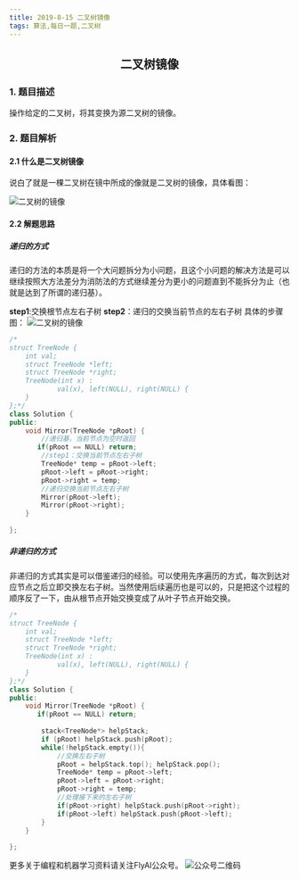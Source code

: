 ```yaml
---
title: 2019-8-15 二叉树镜像
tags: 算法,每日一题,二叉树
---
```


## <center>二叉树镜像</center>

### 1. 题目描述
操作给定的二叉树，将其变换为源二叉树的镜像。

### 2. 题目解析

#### 2.1 什么是二叉树镜像

说白了就是一棵二叉树在镜中所成的像就是二叉树的镜像，具体看图：

![二叉树的镜像](http://pwfic6399.bkt.clouddn.com/wechat/daily_topic/8_15/%E4%BA%8C%E5%8F%89%E6%A0%91%E7%9A%84%E9%95%9C%E5%83%8F.jpg?imageView2/0/q/75|watermark/2/text/d3NoYW93/font/YXJpYWw=/fontsize/400/fill/I0NBQkFDQQ==/dissolve/73/gravity/SouthEast/dx/10/dy/10|imageslim)

#### 2.2 解题思路

##### **递归的方式**
递归的方法的本质是将一个大问题拆分为小问题，且这个小问题的解决方法是可以继续按照大方法差分为消防法的方式继续差分为更小的问题直到不能拆分为止（也就是达到了所谓的递归基）。

**step1**:交换根节点左右子树
**step2**：递归的交换当前节点的左右子树
具体的步骤图：
![二叉树的镜像](http://pwfic6399.bkt.clouddn.com/wechat/daily_topic/8_15/%E4%BA%8C%E5%8F%89%E6%A0%91%E7%9A%84%E9%95%9C%E5%83%8F%E9%80%92%E5%BD%92%E6%B3%95.jpg?imageView2/0/q/75|watermark/2/text/d3NoYW93/font/YXJpYWw=/fontsize/400/fill/I0NBQkFDQQ==/dissolve/73/gravity/SouthEast/dx/10/dy/10|imageslim)

``` C++
/*
struct TreeNode {
	int val;
	struct TreeNode *left;
	struct TreeNode *right;
	TreeNode(int x) :
			val(x), left(NULL), right(NULL) {
	}
};*/
class Solution {
public:
    void Mirror(TreeNode *pRoot) {
        //递归基，当前节点为空时返回
       if(pRoot == NULL) return;
        //step1：交换当前节点左右子树
        TreeNode* temp = pRoot->left;
        pRoot->left = pRoot->right;
        pRoot->right = temp;
        //递归交换当前节点左右子树
        Mirror(pRoot->left);
        Mirror(pRoot->right);
    }
    
};
```

##### **非递归的方式**
非递归的方式其实是可以借鉴递归的经验。可以使用先序遍历的方式，每次到达对应节点之后立即交换左右子树。当然使用后续遍历也是可以的，只是把这个过程的顺序反了一下，由从根节点开始交换变成了从叶子节点开始交换。

``` C++
/*
struct TreeNode {
	int val;
	struct TreeNode *left;
	struct TreeNode *right;
	TreeNode(int x) :
			val(x), left(NULL), right(NULL) {
	}
};*/
class Solution {
public:
    void Mirror(TreeNode *pRoot) {
       if(pRoot == NULL) return;
        
        stack<TreeNode*> helpStack;
        if (pRoot) helpStack.push(pRoot);
        while(!helpStack.empty()){
            //交换左右子树
            pRoot = helpStack.top(); helpStack.pop();
            TreeNode* temp = pRoot->left;
            pRoot->left = pRoot->right;
            pRoot->right = temp;
            //处理接下来的左右子树
            if(pRoot->right) helpStack.push(pRoot->right);
            if(pRoot->left) helpStack.push(pRoot->left);
        }
    }
    
};
```

更多关于编程和机器学习资料请关注FlyAI公众号。
![公众号二维码][1]

[1]: http://pwfic6399.bkt.clouddn.com/wechat/%E5%85%AC%E4%BC%97%E5%8F%B7%E5%8F%B7%E4%BA%8C%E7%BB%B4%E7%A0%81.jpg
